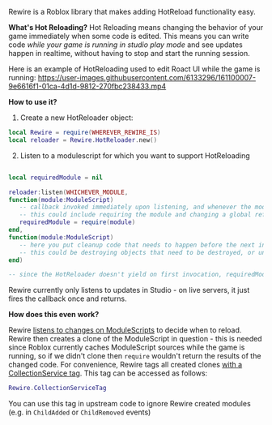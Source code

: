 Rewire is a Roblox library that makes adding HotReload functionality easy.

**What's Hot Reloading?**
Hot Reloading means changing the behavior of your game immediately when some code is edited. This means you can write code _while your game is running in studio play mode_ and see updates happen in realtime, without having to stop and start the running session.

Here is an example of HotReloading used to edit Roact UI while the game is running:
https://user-images.githubusercontent.com/6133296/161100007-9e6616f1-01ca-4d1d-9812-270fbc238433.mp4

**How to use it?**

1. Create a new HotReloader object:

```lua
local Rewire = require(WHEREVER_REWIRE_IS)
local reloader = Rewire.HotReloader.new()
```

2. Listen to a modulescript for which you want to support HotReloading

```lua

local requiredModule = nil

reloader:listen(WHICHEVER_MODULE,
function(module:ModuleScript)
   -- callback invoked immediately upon listening, and whenever the module in question updates
   -- this could include requiring the module and changing a global reference
   requiredModule = require(module)
end,
function(module:ModuleScript)
   -- here you put cleanup code that needs to happen before the next invocation of the callback
   -- this could be destroying objects that need to be destroyed, or unmounting a Roact handle
end)

-- since the HotReloader doesn't yield on first invocation, requiredModule is guaranteed to be non-nil by this point
```

Rewire currently only listens to updates in Studio - on live servers, it just fires the callback once and returns.

**How does this even work?**

Rewire [listens to changes on ModuleScripts](src/HotReloader.lua) to decide when to reload. Rewire then creates a clone of the ModuleScript in question - this is needed since Roblox currently caches ModuleScript sources while the game is running, so if we didn't clone then `require` wouldn't return the results of the changed code.
For convenience, Rewire tags all created clones [with a CollectionService tag](src/Constants.lua). This tag can be accessed as follows:

```lua
Rewire.CollectionServiceTag
```

You can use this tag in upstream code to ignore Rewire created modules (e.g. in `ChildAdded` or `ChildRemoved` events)
